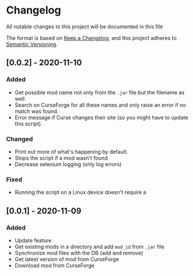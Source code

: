 # Changelog

All notable changes to this project will be documented in this file

The format is based on [Keep a Changelog](https://keepachangelog.com/en/1.0.0/),
and this project adheres to [Semantic Versioning](https://semver.org/spec/v2.0.0.html).

## [0.0.2] - 2020-11-10

### Added

- Get possible mod name not only from the `.jar` file but the filename as well.
- Search on CurseForge for all these names and only raise an error if no match was found.
- Error message if Curse changes their site (so you might have to update this script).

### Changed

- Print out more of what's happening by default.
- Stops the script if a mod wasn't found
- Decrease selenium logging (only log errors)

### Fixed

- Running the script on a Linux device doesn't require a

## [0.0.1] - 2020-11-09

### Added

- Update feature
- Get existing mods in a directory and add `mod_id` from `.jar` file
- Synchronize mod files with the DB (add and remove)
- Get latest version of mod from CurseForge
- Download mod from CurseForge
